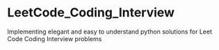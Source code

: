 # LeetCode_Coding_Interview

Implementing elegant and easy to understand python solutions for Leet Code Coding Interview problems
